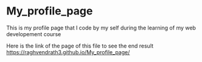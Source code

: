 # My_profile_page
This is my profile page that I code by my self during the learning of my web developement course

Here is the link of the page of this file to see the end result
https://raghvendrath3.github.io/My_profile_page/
